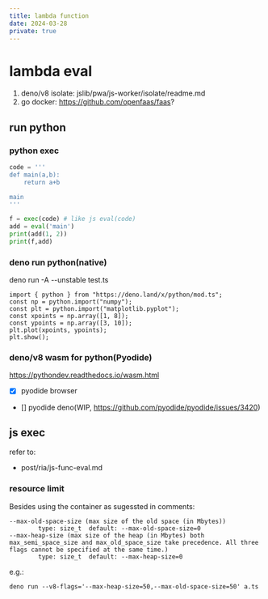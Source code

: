```yaml
---
title: lambda function
date: 2024-03-28
private: true
---
```

# lambda eval
1. deno/v8 isolate: jslib/pwa/js-worker/isolate/readme.md
2. go docker: https://github.com/openfaas/faas?

## run python
### python exec
```python
code = '''
def main(a,b):
    return a+b

main
'''

f = exec(code) # like js eval(code)
add = eval('main')
print(add(1, 2))
print(f,add)
```
### deno run python(native)
deno run -A --unstable test.ts

    import { python } from "https://deno.land/x/python/mod.ts";
    const np = python.import("numpy");
    const plt = python.import("matplotlib.pyplot");
    const xpoints = np.array([1, 8]);
    const ypoints = np.array([3, 10]);
    plt.plot(xpoints, ypoints);
    plt.show();

### deno/v8 wasm for python(Pyodide)
https://pythondev.readthedocs.io/wasm.html
- [x] pyodide browser
- [] pyodide deno(WIP, https://github.com/pyodide/pyodide/issues/3420)

## js exec
refer to:
- post/ria/js-func-eval.md

### resource limit
Besides using the container as sugessted in comments:

    --max-old-space-size (max size of the old space (in Mbytes))
            type: size_t  default: --max-old-space-size=0
    --max-heap-size (max size of the heap (in Mbytes) both max_semi_space_size and max_old_space_size take precedence. All three flags cannot be specified at the same time.)
            type: size_t  default: --max-heap-size=0

e.g.:

    deno run --v8-flags='--max-heap-size=50,--max-old-space-size=50' a.ts